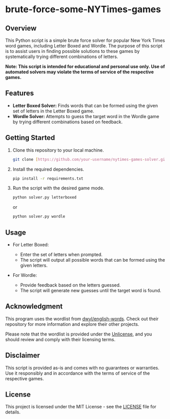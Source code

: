 # brute-force-some-NYTimes-games

## Overview

This Python script is a simple brute force solver for popular New York Times word games, including Letter Boxed and Wordle. The purpose of this script is to assist users in finding possible solutions to these games by systematically trying different combinations of letters.

**Note: This script is intended for educational and personal use only. Use of automated solvers may violate the terms of service of the respective games.**

## Features

- **Letter Boxed Solver:** Finds words that can be formed using the given set of letters in the Letter Boxed game.
- **Wordle Solver:** Attempts to guess the target word in the Wordle game by trying different combinations based on feedback.

## Getting Started

1. Clone this repository to your local machine.

    ```bash
    git clone [https://github.com/your-username/nytimes-games-solver.git](https://github.com/SirMrManuel0/brute-force-some-NYTimes-games.git)
    ```

2. Install the required dependencies.

    ```bash
    pip install -r requirements.txt
    ```

3. Run the script with the desired game mode.

    ```bash
    python solver.py letterboxed
    ```

    or

    ```bash
    python solver.py wordle
    ```

## Usage

- For Letter Boxed:
  - Enter the set of letters when prompted.
  - The script will output all possible words that can be formed using the given letters.

- For Wordle:
  - Provide feedback based on the letters guessed.
  - The script will generate new guesses until the target word is found.

## Acknowledgment

This program uses the wordlist from [dwyl/english-words](https://github.com/dwyl/english-words). Check out their repository for more information and explore their other projects.

Please note that the wordlist is provided under the [Unlicense](https://github.com/dwyl/english-words/blob/master/LICENSE.md), and you should review and comply with their licensing terms.

## Disclaimer

This script is provided as-is and comes with no guarantees or warranties. Use it responsibly and in accordance with the terms of service of the respective games.

## License

This project is licensed under the MIT License - see the [LICENSE](LICENSE.md) file for details.
